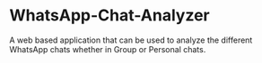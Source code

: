 # WhatsApp-Chat-Analyzer
A web based application that can be used to analyze the different WhatsApp chats whether in Group or Personal chats.
